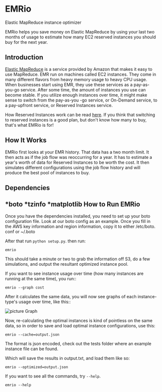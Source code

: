 EMRio
=====

Elastic MapReduce instance optimizer

EMRio helps you save money on Elastic MapReduce by using your last two 
months of usage to estimate how many EC2 reserved instances you should buy 
for the next year.

Introduction
------------
[Elastic MapReduce](http://aws.amazon.com/elasticmapreduce/) is a service provided by Amazon that makes it easy to use
MapReduce. EMR run on machines called EC2 instances. They come in many
different flavors from heavy memory usage to heavy CPU usage. When businesses
start using EMR, they use these services as a pay-as-you-go service. After
some time, the amount of instances you use can become stable. If you utilize 
enough instances over time, it might make sense to switch from the pay-as-you
-go service, or On-Demand service, to a pay-upfront service, or Reserved 
Instances service. 

How Reserved Instances work can be read
[here](http://aws.amazon.com/ec2/reserved-instances/). If you think that 
switching to reserved instances is a good plan, but don't know how many to 
buy, that's what EMRio is for!

How It Works
------------
EMRio first looks at your EMR history. That data has a two month limit. It 
then acts as if the job flow was reoccurring for a year. It has to estimate 
a year's worth of data for Reserved Instances to be worth the cost. It then 
simulates different configurations using the job flow history and will 
produce the best pool of instances to buy. 

Dependencies
------------
*boto
*tzinfo
*matplotlib
How to Run EMRio
----------------
Once you have the dependencies installed, you need to set up your boto 
configuration file. Look at our boto config as an example. Once you fill in 
the AWS key information and region information, copy it to either /etc/boto.
conf or ~/.boto

After that run `python setup.py`.
then run:

	emrio

This should take a minute or two to grab the information off S3, do a few 
simulations, and output the resultant optimized instance pool. 

If you want to see instance usage over time (how many instances are running 
at the same time), you run::

	emrio --graph cost

After it calculates the same data, you will now see graphs of each instance-
type's usage over time, like this::

![picture Graph](http://github.com/Iph/EMRio/raw/master/docs/images/graph.png)

Now, re-calculating the optimal instances is kind of pointless on the same 
data, so in order to save and load optimal instance configurations, use this:

	emrio --cache=output.json

The format is json encoded, check out the tests folder where 
an example instance file can be found.

Which will save the results in output.txt, and load them like so:

	emrio --optimized=output.json

If you want to see all the commands, try `--help`.

	emrio --help


